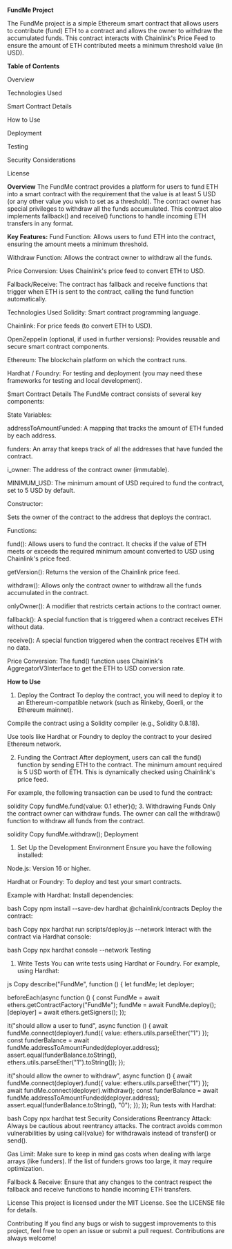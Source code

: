 **FundMe Project**

The FundMe project is a simple Ethereum smart contract that allows users to contribute (fund) ETH to a contract and allows the owner to withdraw the accumulated funds. This contract interacts with Chainlink's Price Feed to ensure the amount of ETH contributed meets a minimum threshold value (in USD).

**Table of Contents**

Overview

Technologies Used

Smart Contract Details

How to Use

Deployment

Testing

Security Considerations

License

**Overview**
The FundMe contract provides a platform for users to fund ETH into a smart contract with the requirement that the value is at least 5 USD (or any other value you wish to set as a threshold). The contract owner has special privileges to withdraw all the funds accumulated. This contract also implements fallback() and receive() functions to handle incoming ETH transfers in any format.

**Key Features:**
Fund Function: Allows users to fund ETH into the contract, ensuring the amount meets a minimum threshold.

Withdraw Function: Allows the contract owner to withdraw all the funds.

Price Conversion: Uses Chainlink's price feed to convert ETH to USD.

Fallback/Receive: The contract has fallback and receive functions that trigger when ETH is sent to the contract, calling the fund function automatically.

Technologies Used
Solidity: Smart contract programming language.

Chainlink: For price feeds (to convert ETH to USD).

OpenZeppelin (optional, if used in further versions): Provides reusable and secure smart contract components.

Ethereum: The blockchain platform on which the contract runs.

Hardhat / Foundry: For testing and deployment (you may need these frameworks for testing and local development).

Smart Contract Details
The FundMe contract consists of several key components:

State Variables:

addressToAmountFunded: A mapping that tracks the amount of ETH funded by each address.

funders: An array that keeps track of all the addresses that have funded the contract.

i_owner: The address of the contract owner (immutable).

MINIMUM_USD: The minimum amount of USD required to fund the contract, set to 5 USD by default.

Constructor:

Sets the owner of the contract to the address that deploys the contract.

Functions:

fund(): Allows users to fund the contract. It checks if the value of ETH meets or exceeds the required minimum amount converted to USD using Chainlink's price feed.

getVersion(): Returns the version of the Chainlink price feed.

withdraw(): Allows only the contract owner to withdraw all the funds accumulated in the contract.

onlyOwner(): A modifier that restricts certain actions to the contract owner.

fallback(): A special function that is triggered when a contract receives ETH without data.

receive(): A special function triggered when the contract receives ETH with no data.

Price Conversion: The fund() function uses Chainlink's AggregatorV3Interface to get the ETH to USD conversion rate.

**How to Use**

1. Deploy the Contract
To deploy the contract, you will need to deploy it to an Ethereum-compatible network (such as Rinkeby, Goerli, or the Ethereum mainnet).

Compile the contract using a Solidity compiler (e.g., Solidity 0.8.18).

Use tools like Hardhat or Foundry to deploy the contract to your desired Ethereum network.

2. Funding the Contract
After deployment, users can call the fund() function by sending ETH to the contract. The minimum amount required is 5 USD worth of ETH. This is dynamically checked using Chainlink's price feed.

For example, the following transaction can be used to fund the contract:

solidity
Copy
fundMe.fund{value: 0.1 ether}();
3. Withdrawing Funds
Only the contract owner can withdraw funds. The owner can call the withdraw() function to withdraw all funds from the contract.

solidity
Copy
fundMe.withdraw();
Deployment
1. Set Up the Development Environment
Ensure you have the following installed:

Node.js: Version 16 or higher.

Hardhat or Foundry: To deploy and test your smart contracts.

Example with Hardhat:
Install dependencies:

bash
Copy
npm install --save-dev hardhat @chainlink/contracts
Deploy the contract:

bash
Copy
npx hardhat run scripts/deploy.js --network <network-name>
Interact with the contract via Hardhat console:

bash
Copy
npx hardhat console --network <network-name>
Testing
1. Write Tests
You can write tests using Hardhat or Foundry. For example, using Hardhat:

js
Copy
describe("FundMe", function () {
  let fundMe;
  let deployer;
  
  beforeEach(async function () {
    const FundMe = await ethers.getContractFactory("FundMe");
    fundMe = await FundMe.deploy();
    [deployer] = await ethers.getSigners();
  });

  it("should allow a user to fund", async function () {
    await fundMe.connect(deployer).fund({ value: ethers.utils.parseEther("1") });
    const funderBalance = await fundMe.addressToAmountFunded(deployer.address);
    assert.equal(funderBalance.toString(), ethers.utils.parseEther("1").toString());
  });

  it("should allow the owner to withdraw", async function () {
    await fundMe.connect(deployer).fund({ value: ethers.utils.parseEther("1") });
    await fundMe.connect(deployer).withdraw();
    const funderBalance = await fundMe.addressToAmountFunded(deployer.address);
    assert.equal(funderBalance.toString(), "0");
  });
});
Run tests with Hardhat:

bash
Copy
npx hardhat test
Security Considerations
Reentrancy Attack: Always be cautious about reentrancy attacks. The contract avoids common vulnerabilities by using call{value} for withdrawals instead of transfer() or send().

Gas Limit: Make sure to keep in mind gas costs when dealing with large arrays (like funders). If the list of funders grows too large, it may require optimization.

Fallback & Receive: Ensure that any changes to the contract respect the fallback and receive functions to handle incoming ETH transfers.

License
This project is licensed under the MIT License. See the LICENSE file for details.

Contributing
If you find any bugs or wish to suggest improvements to this project, feel free to open an issue or submit a pull request. Contributions are always welcome!

